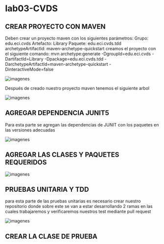 # lab03-CVDS

## CREAR PROYECTO CON MAVEN
Deben crear un proyecto maven con los siguientes parámetros:
Grupo: edu.eci.cvds 
Artefacto: Library 
Paquete: edu.eci.cvds.tdd 
archetypeArtifactId: maven-archetype-quickstart
creamos el proyecto con el siguiente comando:
mvn archetype:generate -DgroupId=edu.eci.cvds -DartifactId=Library -Dpackage=edu.eci.cvds.tdd -DarchetypeArtifactId=maven-archetype-quickstart -DinteractiveMode=false

![imagenes](images/1.png)

Después de creado nuestro proyecto maven tenemos el siguiente arbol

![imagenes](images/2.png)

## AGREGAR DEPENDENCIA JUNIT5
Para esta parte se agregan las dependencias de JUNIT con los paquetes en las versiones adecuadas

![imagenes](images/3.png)

## AGREGAR LAS CLASES Y PAQUETES REQUERIDOS 

![imagenes](images/4.png)

## PRUEBAS UNITARIA Y TDD
para esta parte de las pruebas unitarias es necesario crear nuestro repositorio donde sobre este se van a estar desarrollando 2 ramas en las cuales trabajaremos y verificaremos nuestros test mediante pull request 

![imagenes](images/5.png)

## CREAR LA CLASE DE PRUEBA 

